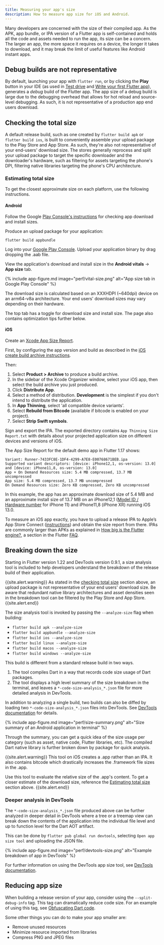 ```yaml
---
title: Measuring your app's size
description: How to measure app size for iOS and Android.
---
```


Many developers are concerned with the size of their compiled app. As the APK,
app bundle, or IPA version of a Flutter app is self-contained and holds all the
code and assets needed to run the app, its size can be a concern. The larger an
app, the more space it requires on a device, the longer it takes to download,
and it may break the limit of useful features like Android instant apps.

## Debug builds are not representative

By default, launching your app with `flutter run`,
or by clicking the **Play** button in your IDE
(as used in [Test drive][] and
[Write your first Flutter app][]),
generates a _debug_ build of the Flutter app.
The app size of a debug build is large due to
the debugging overhead that allows for hot reload
and source-level debugging. As such, it is not representative of a production
app end users download.

## Checking the total size

A default release build, such as one created by `flutter build apk` or
`flutter build ios`, is built to conveniently assemble your upload package
to the Play Store and App Store. As such, they're also not representative of
your end-users' download size. The stores generally reprocess and split
your upload package to target the specific downloader and the downloader's
hardware, such as filtering for assets targeting the phone's DPI, filtering
native libraries targeting the phone's CPU architecture.

### Estimating total size

To get the closest approximate size on each platform, use the following
instructions.

#### Android

Follow the Google [Play Console's instructions][] for checking app download and
install sizes.

Produce an upload package for your application:

```shell
flutter build appbundle
```

Log into your [Google Play Console][]. Upload your application binary by drag
dropping the .aab file.

View the application's download and install size in the **Android vitals** ->
**App size** tab.

{% include app-figure.md image="perf/vital-size.png" alt="App size tab in Google Play Console" %}

The download size is calculated based on an XXXHDPI (~640dpi) device on an
arm64-v8a architecture. Your end users' download sizes may vary depending on
their hardware.

The top tab has a toggle for download size and install size. The page also
contains optimization tips further below.

#### iOS

Create an [Xcode App Size Report][].

First, by configuring the app version and build as described in the
[iOS create build archive instructions][].

Then:

1. Select **Product > Archive** to produce a build archive.
1. In the sidebar of the Xcode Organizer window, select your iOS app,
   then select the build archive you just produced.
1. Click **Distribute App**.
1. Select a method of distribution. **Development** is the simplest if you don't
   intend to distribute the application.
1. In **App Thinning**, select 'all compatible device variants'.
1. Select **Rebuild from Bitcode** (available if bitcode is enabled on your project).
1. Select **Strip Swift symbols**.

Sign and export the IPA. The exported directory contains
`App Thinning Size Report.txt` with details about your projected
application size on different devices and versions of iOS.

The App Size Report for the default demo app in Flutter 1.17 shows:
```
Variant: Runner-7433FC8E-1DF4-4299-A7E8-E00768671BEB.ipa
Supported variant descriptors: [device: iPhone12,1, os-version: 13.0] and [device: iPhone11,8, os-version: 13.0]
App + On Demand Resources size: 5.4 MB compressed, 13.7 MB uncompressed
App size: 5.4 MB compressed, 13.7 MB uncompressed
On Demand Resources size: Zero KB compressed, Zero KB uncompressed
```

In this example, the app has an approximate
download size of 5.4 MB and an approximate
install size of 13.7 MB on an iPhone12,1 ([Model ID / Hardware
number][] for iPhone 11)
and iPhone11,8 (iPhone XR) running iOS 13.0.

To measure an iOS app exactly,
you have to upload a release IPA to Apple’s
App Store Connect ([instructions][])
and obtain the size report from there.
IPAs are commonly larger than APKs as explained
in [How big is the Flutter engine?][], a
section in the Flutter [FAQ][].

## Breaking down the size

Starting in Flutter version 1.22 and DevTools version 0.9.1,
a size analysis tool is included to help developers understand the breakdown
of the release build of their application.

{{site.alert.warning}}
  As stated in the [checking total size](#checking-the-total-size) section
  above, an upload package is not representative of your end users' download
  size. Be aware that redundant native library architectures and asset densities
  seen in the breakdown tool can be filtered by the Play Store and App Store.
{{site.alert.end}}

The size analysis tool is invoked by passing the `--analyze-size` flag when
building:

- `flutter build apk --analyze-size`
- `flutter build appbundle --analyze-size`
- `flutter build ios --analyze-size`
- `flutter build linux --analyze-size`
- `flutter build macos --analyze-size`
- `flutter build windows --analyze-size`

This build is different from a standard release build in two ways.

1. The tool compiles Dart in a way that records code size usage of Dart
   packages.
2. The tool displays a high level summary of the size breakdown
   in the terminal, and leaves a `*-code-size-analysis_*.json` file for more
   detailed analysis in DevTools.

In addition to analyzing a single build, two builds can also be diffed by
loading two `*-code-size-analysis_*.json` files into DevTools. See
[DevTools documentation][] for details.

{% include app-figure.md image="perf/size-summary.png" alt="Size summary of an Android application in terminal" %}

Through the summary, you can get a quick idea of the size usage per category
(such as asset, native code, Flutter libraries, etc). The compiled Dart
native library is further broken down by package for quick analysis.

{{site.alert.warning}}
  This tool on iOS creates a .app rather than an IPA. It also contains bitcode
  which drastically increases the .framework file sizes in the .app.

  Use this tool to evaluate the relative size of the .app's content. To get
  a closer estimate of the download size, reference the
  [Estimating total size](#estimating-total-size) section above.
{{site.alert.end}}

### Deeper analysis in DevTools

The `*-code-size-analysis_*.json` file produced above can be further
analyzed in deeper detail in DevTools where a tree or a treemap view can
break down the contents of the application into the individual file level and
up to function level for the Dart AOT artifact.

This can be done by `flutter pub global run devtools`, selecting
`Open app size tool` and uploading the JSON file.

{% include app-figure.md image="perf/devtools-size.png" alt="Example breakdown of app in DevTools" %}

For further information on using the DevTools app size tool, see
[DevTools documentation][].

## Reducing app size

When building a release version of your app,
consider using the `--split-debug-info` tag.
This tag can dramatically reduce code size.
For an example of using this tag, see
[Obfuscating Dart code][].

Some other things you can do to make your app smaller are:

* Remove unused resources
* Minimize resource imported from libraries
* Compress PNG and JPEG files

[FAQ]: /docs/resources/faq
[How big is the Flutter engine?]: /docs/resources/faq#how-big-is-the-flutter-engine
[instructions]: /docs/deployment/ios
[Xcode App Size Report]: https://developer.apple.com/documentation/xcode/reducing_your_app_s_size#3458589
[iOS create build archive instructions]: /docs/deployment/ios#create-a-build-archive
[Model ID / Hardware number]: https://en.wikipedia.org/wiki/List_of_iOS_devices#Models
[Obfuscating Dart code]: /docs/deployment/obfuscate
[Test drive]: /docs/get-started/test-drive
[Write your first Flutter app]: /docs/get-started/codelab
[Play Console's instructions]: https://support.google.com/googleplay/android-developer/answer/9302563?hl=en
[Google Play Console]: https://play.google.com/apps/publish/
[DevTools documentation]: /docs/development/tools/devtools/app-size
